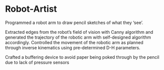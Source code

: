 # Robot-Artist
Programmed a robot arm to draw pencil sketches of what they ‘see’.

Extracted edges from the robot’s field of vision with Canny algorithm and generated the trajectory of the robotic arm with self-designed algorithm accordingly. Controlled the movement of the robotic arm as planned through inverse kinematics using pre-determined D-H parameters.

Crafted a buffering device to avoid paper being poked through by the pencil due to lack of pressure sensors
